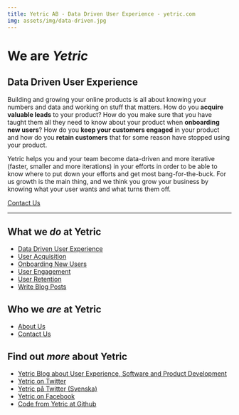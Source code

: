 ```yaml
---
title: Yetric AB - Data Driven User Experience - yetric.com
img: assets/img/data-driven.jpg
---
```


<h1 class="maintitle">We are <em>Yetric</em></h1>

<h2 class="subtitle">Data Driven User Experience</h2>
<!--img-->
<p class="lead">Building and growing your online products is all about knowing your numbers and data and working on stuff that matters. How do you <strong>acquire valuable leads</strong> to your product? How do you make sure that you have taught them all they need to know about your product when <strong>onboarding new users</strong>? How do you <strong>keep your customers engaged</strong> in your product and how do you <strong>retain customers</strong> that for some reason have stopped using your product.</p>

Yetric helps you and your team become data-driven and more iterative (faster, smaller and more iterations) in your efforts in order to be able to know where to put down your efforts and get most bang-for-the-buck. For us growth is the main thing, and we think you grow your business by knowing what your user wants and what turns them off.

<a href="/contact" class="btn">Contact Us</a>

---

## What we _do_ at Yetric

-   [Data Driven User Experience](/user-experience)
-   [User Acquisition](/acquisition)
-   [Onboarding New Users](/onboarding)
-   [User Engagement](/engagement)
-   [User Retention](/retention)
-   [Write Blog Posts](/posts)

## Who we _are_ at Yetric

-   [About Us](/about)
-   [Contact Us](/contact)

## Find out _more_ about Yetric

-   [Yetric Blog about User Experience, Software and Product Development](https://yetric.net)
-   [Yetric on Twitter](https://twitter.com/yetriccom)
-   [Yetric på Twitter (Svenska)](https://twitter.com/yetricab)
-   [Yetric on Facebook](https://www.facebook.com/yetricapp)
-   [Code from Yetric at Github](https://github.com/yetric)

